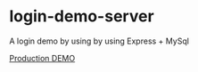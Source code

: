 # login-demo-server 

A login demo by using by using Express + MySql

[Production DEMO](https://login-demo-server.herokuapp.com/main/home/)

